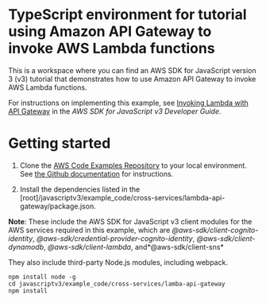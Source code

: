 # TypeScript environment for tutorial using Amazon API Gateway to invoke AWS Lambda functions
This is a workspace where you can find an AWS SDK for JavaScript version 3 (v3) tutorial that demonstrates how to 
use Amazon API Gateway to invoke AWS Lambda functions.

For instructions on implementing this example, see [Invoking Lambda with API Gateway](https://docs.aws.amazon.com/sdk-for-javascript/v3/developer-guide/api-gateway-invoking-lambda-example.html) in the *AWS SDK for JavaScript v3 Developer Guide*.


# Getting started

1. Clone the [AWS Code Examples Repository](https://github.com/awsdocs/aws-doc-sdk-examples) to your local environment. 
See [the Github documentation](https://docs.github.com/en/github/creating-cloning-and-archiving-repositories/cloning-a-repository) for 
instructions.

1. Install the dependencies listed in the [root]/javascriptv3/example_code/cross-services/lambda-api-gateway/package.json.

**Note**: These include the AWS SDK for JavaScript v3 client modules for the AWS services required in this example, 
which are  *@aws-sdk/client-cognito-identity*, *@aws-sdk/credential-provider-cognito-identity*, *@aws-sdk/client-dynamodb*,
*@aws-sdk/client-lambda*, and*@aws-sdk/client-sns*

They also include third-party Node.js modules, including webpack.
```
npm install node -g 
cd javascriptv3/example_code/cross-services/lamba-api-gateway
npm install
```


